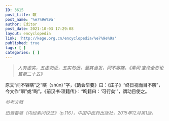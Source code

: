 ```yaml
---
ID: 3615
post_title: 瞚
post_name: '%e7%9e%9a'
author: Editor
post_date: 2021-10-03 17:29:08
layout: encyclopedia
link: 'http://kege.org.cn/encyclopedia/%e7%9e%9a'
published: true
tags: [ ]
categories: [ ]
---
```

<blockquote><em>人有虚实，五虚勿近，五实勿远，至其当发，间不容瞚。《素问·宝命全形论篇第二十五》</em></blockquote>
原文“间不容瞚”之“瞚（shùn）”字，《韵会举要》曰：《庄子》“终日视而目不瞚”，今文作“瞬”或“眴”。《前汉书·项籍传》：“眴籍曰：‘可行矣’”，谓动目使之。

<span style="color: #808080;"><em>参考文献</em></span>

<span style="color: #808080;"><em>田晋蕃著《内经素问校证》（p.116），中国中医药出版社，2015年12月第1版。</em></span>